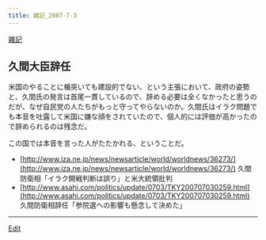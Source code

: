 ```yaml
---
title: 雑記_2007-7-3
---
```

[雑記](/雑記)


## 久間大臣辞任

米国のやることに楯突いても建設的でない、という主張において、政府の姿勢と、久間氏の発言は首尾一貫しているので、辞める必要は全くなかったと思うのだが、なぜ自民党の人たちがもっと守ってやらないのか。久間氏はイラク問題でも本音を吐露して米国に嫌な顔をされていたので、個人的には評価が高かったので辞められるのは残念だ。



この国では本音を言った人がたたかれる、ということだ。

* [http://www.iza.ne.jp/news/newsarticle/world/worldnews/36273/](http://www.iza.ne.jp/news/newsarticle/world/worldnews/36273/) 久間防衛相「イラク開戦判断は誤り」と米大統領批判
*  [http://www.asahi.com/politics/update/0703/TKY200707030259.html](http://www.asahi.com/politics/update/0703/TKY200707030259.html) 久間防衛相辞任「参院選への影響も懸念して決めた」
<!--  -->






----

[Edit](https://github.com/vitroid/vitroid.github.io/edit/master/MD/雑記_2007-7-3.md)

